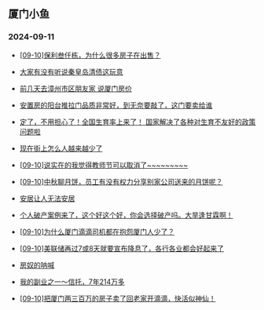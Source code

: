 ## 厦门小鱼 
### 2024-09-11

+ [[09-10]保利叁仟栋，为什么很多房子在出售？](http://bbs.xmfish.com/read-htm-tid-18241895.html)

+ [大家有没有听说秦皇岛清债这玩意](http://bbs.xmfish.com/read-htm-tid-18241788.html)

+ [前几天去漳州市区朋友家 说厦门房价](http://bbs.xmfish.com/read-htm-tid-18241951.html)

+ [安置房的阳台推拉门品质非常好，到无奈要敲了，这门要卖给谁](http://bbs.xmfish.com/read-htm-tid-18241784.html)

+ [定了，不用担心了！全国生育率上来了！ 国家解决了各种对生育不友好的政策问题啦](http://bbs.xmfish.com/read-htm-tid-18241805.html)

+ [现在街上怎么人越来越少了](http://bbs.xmfish.com/read-htm-tid-18241911.html)

+ [[09-10]说实在的我觉得教师节可以取消了~~~~~~~~~](http://bbs.xmfish.com/read-htm-tid-18241985.html)

+ [[09-10]中秋聊月饼，员工有没有权力分享别家公司送来的月饼呢？](http://bbs.xmfish.com/read-htm-tid-18241919.html)

+ [安居让人无法安居](http://bbs.xmfish.com/read-htm-tid-18241969.html)

+ [个人破产案例来了，这个好这个好，你会选择破产吗。大旱逢甘霖啊！](http://bbs.xmfish.com/read-htm-tid-18241844.html)

+ [[09-10]为什么厦门滴滴司机都在抱怨厦门人少了？](http://bbs.xmfish.com/read-htm-tid-18241991.html)

+ [[09-10]美联储再过7或8天就要宣布降息了，各行各业都会好起来了](http://bbs.xmfish.com/read-htm-tid-18242027.html)

+ [房奴的呐喊](http://bbs.xmfish.com/read-htm-tid-18242047.html)

+ [我的副业之一～信托，7年214万多](http://bbs.xmfish.com/read-htm-tid-18242145.html)

+ [[09-10]把厦门两三百万的房子卖了回老家开滴滴，快活似神仙！](http://bbs.xmfish.com/read-htm-tid-18241995.html)

